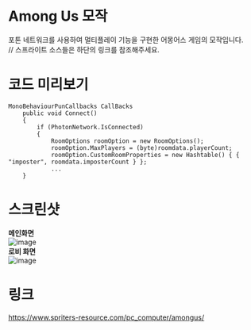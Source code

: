 # Among Us 모작
포톤 네트워크를 사용하여 멀티플레이 기능을 구현한 어몽어스 게임의 모작입니다.  
// 스프라이트 소스들은 하단의 링크를 참조해주세요.  
# 코드 미리보기
```
MonoBehaviourPunCallbacks CallBacks
    public void Connect()
    {
        if (PhotonNetwork.IsConnected)
        {
            RoomOptions roomOption = new RoomOptions();
            roomOption.MaxPlayers = (byte)roomdata.playerCount;
            roomOption.CustomRoomProperties = new Hashtable() { { "imposter", roomdata.imposterCount } };
            ...
    }
```
# 스크린샷
__메인화면__  
![image](https://user-images.githubusercontent.com/65800890/150623548-4ce90283-9f42-48ac-95c6-4e9513ddb2d4.png)  
__로비 화면__  
![image](https://user-images.githubusercontent.com/65800890/150623561-323ab474-bfff-4383-bd2d-eb7e154bbfd7.png)  
# 링크
https://www.spriters-resource.com/pc_computer/amongus/
